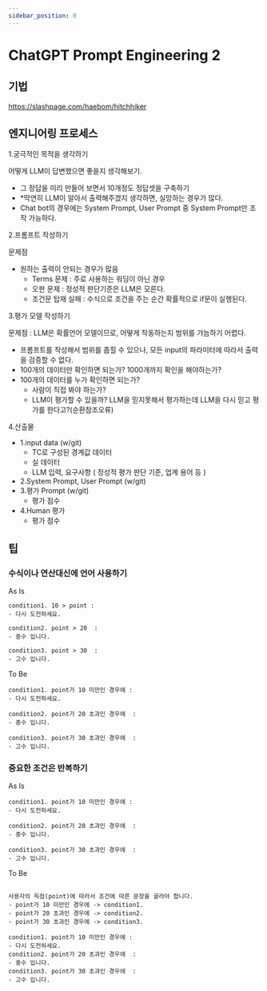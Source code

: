 ```yaml
---
sidebar_position: 0
---
```


# ChatGPT Prompt Engineering 2


## 기법 
https://slashpage.com/haebom/hitchhiker  

## 엔지니어링 프로세스  


1.궁극적인 목적을 생각하기    

어떻게 LLM이 답변했으면 좋을지 생각해보기.  
- 그 정답을 미리 만들어 보면서 10개정도 정답셋을 구축하기  
- *막연히 LLM이 알아서 출력해주겠지 생각하면, 실망하는 경우가 많다.
- Chat bot의 경우에는 System Prompt, User Prompt 중 System Prompt만 조작 가능하다.

2.프롬프트 작성하기  

문제점 
- 원하는 출력이 안되는 경우가 많음
  - Terms 문제 : 주로 사용하는 워딩이 아닌 경우  
  - 오판 문제 : 정성적 판단기준은 LLM은 모른다.  
  - 조건문 탑재 실패 : 수식으로 조건을 주는 순간 확률적으로 if문이 실행된다.  

3.평가 모델 작성하기  

문제점 : LLM은 확률언어 모델이므로, 어떻게 작동하는지 범위를 갸늠하기 어렵다.  
- 프롬프트를 작성해서 범위를 좁힐 수 있으나, 모든 input의 파라미터에 따라서 출력을 검증할 수 없다.     
- 100개의 데이터만 확인하면 되는가? 1000개까지 확인을 해야하는가?  
- 100개의 데이터를 누가 확인하면 되는가? 
  - 사람이 직접 봐야 하는가? 
  - LLM이 평가할 수 있을까? LLM을 믿지못해서 평가하는데 LLM을 다시 믿고 평가를 한다고?(순환참조오류)  

4.산출물  
- 1.input data (w/git)  
  - TC로 구성된 경계값 데이터 
  - 실 데이터  
  - LLM 입력, 요구사항 ( 정성적 평가 판단 기준, 업계 용어 등 )  
- 2.System Prompt, User Prompt (w/git)   
- 3.평가 Prompt (w/git)  
  - 평가 점수  
- 4.Human 평가
  - 평가 점수  


## 팁  


### 수식이나 연산대신에 언어 사용하기  

As Is
```
condition1. 10 > point : 
- 다시 도전하세요.

condition2. point > 20  : 
- 중수 입니다.

condition3. point > 30  : 
- 고수 입니다.
```

To Be
```
condition1. point가 10 미만인 경우에 : 
- 다시 도전하세요.

condition2. point가 20 초과인 경우에  : 
- 중수 입니다.

condition3. point가 30 초과인 경우에  : 
- 고수 입니다.
```

### 중요한 조건은 반복하기  

As Is
```
condition1. point가 10 미만인 경우에 : 
- 다시 도전하세요.

condition2. point가 20 초과인 경우에  : 
- 중수 입니다.

condition3. point가 30 초과인 경우에  : 
- 고수 입니다.
```

To Be
```

사용자의 득점(point)에 따라서 조건에 따른 문장을 골라야 합니다.
- point가 10 미만인 경우에 -> condition1.   
- point가 20 초과인 경우에 -> condition2.   
- point가 30 초과인 경우에 -> condition3.  

condition1. point가 10 미만인 경우에 : 
- 다시 도전하세요.
condition2. point가 20 초과인 경우에  : 
- 중수 입니다.
condition3. point가 30 초과인 경우에  : 
- 고수 입니다.
```